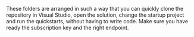 These folders are arranged in such a way that you can quickly clone the repository in Visual Studio, open the solution, change the startup project and run the quickstarts, without having to write code. Make sure you have ready the subscription key and the right endpoint.